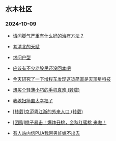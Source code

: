 ## 水木社区 
### 2024-10-09

+ [请问脚气严重有什么好的治疗方法？](https://www.newsmth.net/nForum/article/HealthyLife/88441)

+ [考清北的天赋](https://www.newsmth.net/nForum/article/PreUnivEdu/213043)

+ [求问户型](https://www.newsmth.net/nForum/article/OurEstate/3108316)

+ [应该有不少老股民还没回本吧](https://www.newsmth.net/nForum/article/Stock/10947406)

+ [今天研究了一下增程车发现这货简直是天顶星科技](https://www.newsmth.net/nForum/article/AutoWorld/1944928566)

+ [想买个轻薄小巧的手机真难 (转载)](https://www.newsmth.net/nForum/article/Mobile/1949069)

+ [我媳妇简直太幸福了](https://www.newsmth.net/nForum/article/FamilyLife/1766873246)

+ [[转载]京沪粤江浙的外来人口 (转载)](https://www.newsmth.net/nForum/article/Geography/599206)

+ [[团购]桃子暴击！爆炸丑桃，金秋红蜜桃 来啦！](https://www.newsmth.net/nForum/article/ADAgent_TG/1326643)

+ [有人站内信PUA我带男娃嫁不出去](https://www.newsmth.net/nForum/article/Divorce/2101137)

